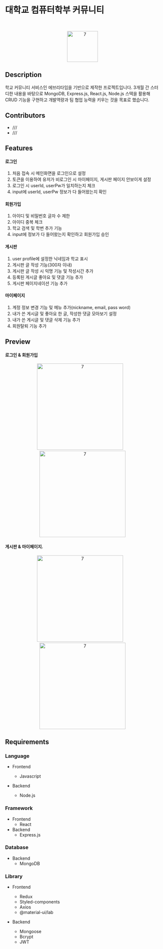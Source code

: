 # 대학교 컴퓨터학부 커뮤니티
<br/> 
<p align="center">
  <img width="100" alt="7" src="http://www.semyung.ac.kr/images/kor/sub01/bs01_sem_00.jpg">
</p>
 
## Description

학교 커뮤니티 서비스인 에브리타임을 기반으로 제작한 프로젝트입니다. 3개월 간 스터디한 내용을 바탕으로 MongoDB, Express.js, React.js, Node.js 스택을 활용해 CRUD 기능을 구현하고 개발역량과 팀 협업 능력을 키우는 것을 목표로 했습니다.

## Contributors

- ///
- ///  
 
## Features
  
#### 로그인
1. 처음 접속 시 메인화면을 로그인으로 설정 
2. 토큰을 이용하여 유저가 비로그인 시 마이페이지, 게시판 페이지 안보이게 설정
3. 로그인 시 userId, userPw가 일치하는지 체크
4. input에 userId, userPw 정보가 다 들어왔는지 확인
#### 회원가입
1. 아이디 및 비밀번호 글자 수 제한
2. 아이디 중복 체크
3. 학교 검색 및 학번 추가 기능
4. input에 정보가 다 들어왔는지 확인하고 회원가입 승인  
#### 게시판
1. user profile에 설정한 닉네임과 학교 표시
2. 게시판 글 작성 기능(300자 이내)
3. 게시판 글 작성 시 익명 기능 및 작성시간 추가
4. 등록된 게시글 좋아요 및 댓글 기능 추가
5. 게시판 페이지네이션 기능 추가
#### 마이페이지 
1. 계정 정보 변경 기능 및 메뉴 추가(nickname, email, pass word)
2. 내가 쓴 게시글 및 좋아요 한 글, 작성한 댓글 모아보기 설정
3. 내가 쓴 게시글 및 댓글 삭제 기능 추가
4. 회원탈퇴 기능 추가

## Preview
#### 로그인 & 회원가입
<p align="center">
  <img width="280" alt="7" src="https://user-images.githubusercontent.com/71811780/108114998-e01c5000-70dc-11eb-97d2-de160f368d5a.gif">
  &nbsp;&nbsp;&nbsp;
  <img width="280" alt="7" src="https://user-images.githubusercontent.com/71811780/108112315-44d5ab80-70d9-11eb-8595-eda8af5d9d76.gif">
</p>

#### 게시판 & 마이페이지.
<p align="center">
  <img width="280" alt="7" src="https://user-images.githubusercontent.com/71811780/108112312-43a47e80-70d9-11eb-8b93-b34216d96f22.gif">
  &nbsp;&nbsp;&nbsp;
  <img width="280" alt="7" src="https://user-images.githubusercontent.com/71811780/108112317-4606d880-70d9-11eb-939f-64ee09f484da.gif">
</p>


## Requirements

### Language
- Frontend
  - Javascript
  
- Backend
  - Node.js
  
### Framework
- Frontend
  - React
- Backend
  - Express.js
  
### Database
- Backend
  - MongoDB
  
### Library
- Frontend
  - Redux
  - Styled-components
  - Axios
  - @material-ui/lab

- Backend
  - Mongoose
  - Bcrypt
  - JWT

